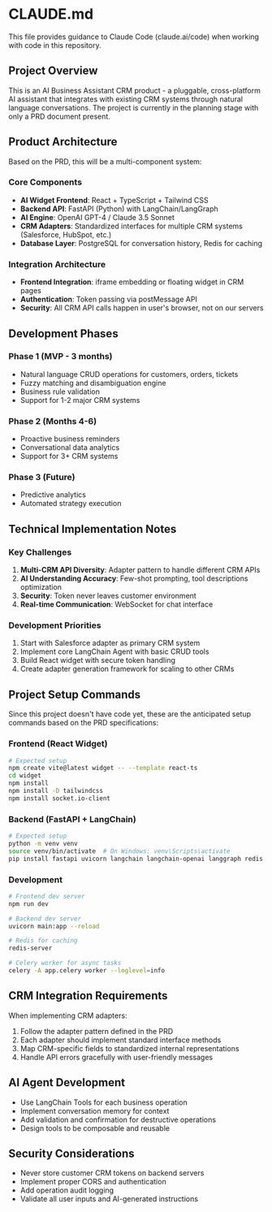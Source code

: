 # CLAUDE.md

This file provides guidance to Claude Code (claude.ai/code) when working with code in this repository.

## Project Overview

This is an AI Business Assistant CRM product - a pluggable, cross-platform AI assistant that integrates with existing CRM systems through natural language conversations. The project is currently in the planning stage with only a PRD document present.

## Product Architecture

Based on the PRD, this will be a multi-component system:

### Core Components
- **AI Widget Frontend**: React + TypeScript + Tailwind CSS
- **Backend API**: FastAPI (Python) with LangChain/LangGraph
- **AI Engine**: OpenAI GPT-4 / Claude 3.5 Sonnet
- **CRM Adapters**: Standardized interfaces for multiple CRM systems (Salesforce, HubSpot, etc.)
- **Database Layer**: PostgreSQL for conversation history, Redis for caching

### Integration Architecture
- **Frontend Integration**: iframe embedding or floating widget in CRM pages
- **Authentication**: Token passing via postMessage API
- **Security**: All CRM API calls happen in user's browser, not on our servers

## Development Phases

### Phase 1 (MVP - 3 months)
- Natural language CRUD operations for customers, orders, tickets
- Fuzzy matching and disambiguation engine
- Business rule validation
- Support for 1-2 major CRM systems

### Phase 2 (Months 4-6)
- Proactive business reminders
- Conversational data analytics
- Support for 3+ CRM systems

### Phase 3 (Future)
- Predictive analytics
- Automated strategy execution

## Technical Implementation Notes

### Key Challenges
1. **Multi-CRM API Diversity**: Adapter pattern to handle different CRM APIs
2. **AI Understanding Accuracy**: Few-shot prompting, tool descriptions optimization
3. **Security**: Token never leaves customer environment
4. **Real-time Communication**: WebSocket for chat interface

### Development Priorities
1. Start with Salesforce adapter as primary CRM system
2. Implement core LangChain Agent with basic CRUD tools
3. Build React widget with secure token handling
4. Create adapter generation framework for scaling to other CRMs

## Project Setup Commands

Since this project doesn't have code yet, these are the anticipated setup commands based on the PRD specifications:

### Frontend (React Widget)
```bash
# Expected setup
npm create vite@latest widget -- --template react-ts
cd widget
npm install
npm install -D tailwindcss
npm install socket.io-client
```

### Backend (FastAPI + LangChain)
```bash
# Expected setup
python -m venv venv
source venv/bin/activate  # On Windows: venv\Scripts\activate
pip install fastapi uvicorn langchain langchain-openai langgraph redis psycopg2-binary celery
```

### Development
```bash
# Frontend dev server
npm run dev

# Backend dev server
uvicorn main:app --reload

# Redis for caching
redis-server

# Celery worker for async tasks
celery -A app.celery worker --loglevel=info
```

## CRM Integration Requirements

When implementing CRM adapters:
1. Follow the adapter pattern defined in the PRD
2. Each adapter should implement standard interface methods
3. Map CRM-specific fields to standardized internal representations
4. Handle API errors gracefully with user-friendly messages

## AI Agent Development

- Use LangChain Tools for each business operation
- Implement conversation memory for context
- Add validation and confirmation for destructive operations
- Design tools to be composable and reusable

## Security Considerations

- Never store customer CRM tokens on backend servers
- Implement proper CORS and authentication
- Add operation audit logging
- Validate all user inputs and AI-generated instructions